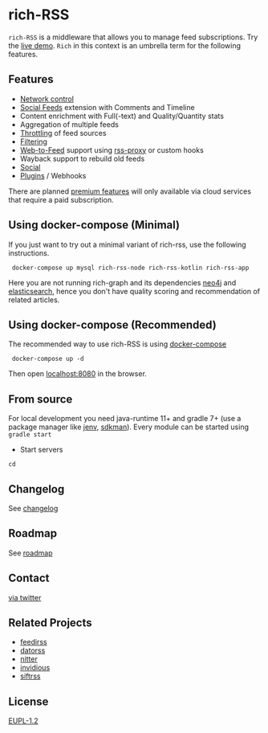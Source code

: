 # rich-RSS

`rich-RSS` is a middleware that allows you to manage feed subscriptions. Try the [live demo](https://richrss.migor.org/). `Rich` in this context is an umbrella term for the following features.

## Features

- [Network control](docs/Network-Control.md)
- [Social Feeds](docs/Social-RSS.md) extension with Comments and Timeline
- Content enrichment with Full(-text) and Quality/Quantity stats
- Aggregation of multiple feeds
- [Throttling](docs/Throttling.md) of feed sources
- [Filtering](docs/Filtering.md)
- [Web-to-Feed](docs/Web-to-Feed.md) support using [rss-proxy](https://github.com/damoeb/rss-proxy) or custom hooks
- Wayback support to rebuild old feeds
- [Social](docs/Social.md)
- [Plugins](docs/Plugins.md) / Webhooks

There are planned [premium features](roadmap.md) will only available via cloud services that require a paid subscription.


## Using docker-compose (Minimal)
If you just want to try out a minimal variant of rich-rss, use the following instructions. 

```
 docker-compose up mysql rich-rss-node rich-rss-kotlin rich-rss-app
```
Here you are not running rich-graph and its dependencies [neo4j](https://neo4j.com/) and [elasticsearch](https://www.elastic.co/elasticsearch/), hence you don't have quality scoring and recommendation of related articles.



## Using docker-compose (Recommended)

The recommended way to use rich-RSS is using [docker-compose](https://docs.docker.com/compose/)

```
 docker-compose up -d
```
Then open [localhost:8080](http://localhost:8080) in the browser. 


## From source

For local development you need java-runtime 11+ and gradle 7+ (use a package manager like [jenv](https://www.jenv.be/), [sdkman](https://sdkman.io/)). Every module can be started using `gradle start`


- Start servers
```
cd 

```

## Changelog
See [changelog](changelog.md)

## Roadmap
See [roadmap](roadmap.md)

## Contact
[via twitter](https://twitter.com/damoeb)

## Related Projects
- [feedirss](https://www.feedirss.com/)
- [datorss](https://www.datorss.com/)
- [nitter](https://github.com/zedeus/nitter)
- [invidious](https://github.com/iv-org/invidious)
- [siftrss](https://siftrss.com/)

## License
[EUPL-1.2](https://opensource.org/licenses/EUPL-1.2)
